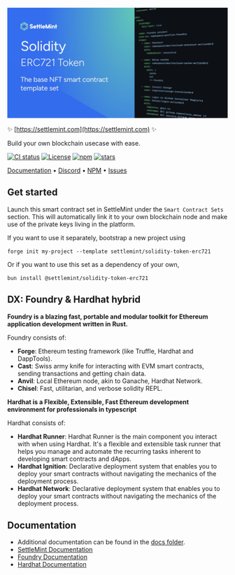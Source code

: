 ![logo](https://github.com/settlemint/solidity-token-erc721/blob/main/OG_Solidity.jpg)

✨ [https://settlemint.com](https://settlemint.com) ✨

Build your own blockchain usecase with ease.

[![CI status](https://github.com/settlemint/solidity-token-erc721/actions/workflows/solidity.yml/badge.svg?event=push&branch=main)](https://github.com/settlemint/solidity-token-erc721/actions?query=branch%3Amain) [![License](https://img.shields.io/npm/l/@settlemint/solidity-token-erc721)](https://fsl.software) [![npm](https://img.shields.io/npm/dw/@settlemint/solidity-token-erc721)](https://www.npmjs.com/package/@settlemint/solidity-token-erc721) [![stars](https://img.shields.io/github/stars/settlemint/solidity-token-erc721)](https://github.com/settlemint/solidity-token-erc721)

[Documentation](https://console.settlemint.com/documentation/) • [Discord](https://discord.com/invite/Mt5yqFrey9) • [NPM](https://www.npmjs.com/package/@settlemint/solidity-token-erc721) • [Issues](https://github.com/settlemint/solidity-token-erc721/issues)

## Get started

Launch this smart contract set in SettleMint under the `Smart Contract Sets` section. This will automatically link it to your own blockchain node and make use of the private keys living in the platform.

If you want to use it separately, bootstrap a new project using

```shell
forge init my-project --template settlemint/solidity-token-erc721
```

Or if you want to use this set as a dependency of your own,

```shell
bun install @settlemint/solidity-token-erc721
```

## DX: Foundry & Hardhat hybrid

**Foundry is a blazing fast, portable and modular toolkit for Ethereum application development written in Rust.**

Foundry consists of:

- **Forge**: Ethereum testing framework (like Truffle, Hardhat and DappTools).
- **Cast**: Swiss army knife for interacting with EVM smart contracts, sending transactions and getting chain data.
- **Anvil**: Local Ethereum node, akin to Ganache, Hardhat Network.
- **Chisel**: Fast, utilitarian, and verbose solidity REPL.

**Hardhat is a Flexible, Extensible, Fast Ethereum development environment for professionals in typescript**

Hardhat consists of:

- **Hardhat Runner**: Hardhat Runner is the main component you interact with when using Hardhat. It's a flexible and extensible task runner that helps you manage and automate the recurring tasks inherent to developing smart contracts and dApps.
- **Hardhat Ignition**: Declarative deployment system that enables you to deploy your smart contracts without navigating the mechanics of the deployment process.
- **Hardhat Network**: Declarative deployment system that enables you to deploy your smart contracts without navigating the mechanics of the deployment process.

## Documentation

- Additional documentation can be found in the [docs folder](./docs).
- [SettleMint Documentation](https://console.settlemint.com/documentation/docs/using-platform/dev-tools/code-studio/smart-contract-sets/deploying-a-contract/)
- [Foundry Documentation](https://book.getfoundry.sh/)
- [Hardhat Documentation](https://hardhat.org/hardhat-runner/docs/getting-started)


